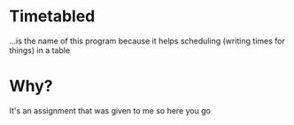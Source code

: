 # Timetabled
...is the name of this program because it helps scheduling (writing times for things) in a table
# Why?
It's an assignment that was given to me so here you go
